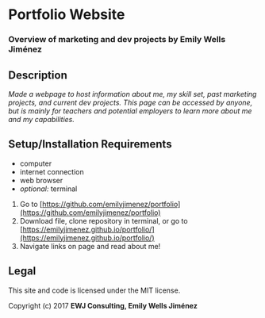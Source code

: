# Portfolio Website

### Overview of marketing and dev projects by Emily Wells Jiménez

## Description

_Made a webpage to host information about me, my skill set, past marketing projects, and current dev projects. This page can be accessed by anyone, but is mainly for teachers and potential employers to learn more about me and my capabilities._

## Setup/Installation Requirements

* computer
* internet connection
* web browser
* _optional:_ terminal

1. Go to [https://github.com/emilyjimenez/portfolio](https://github.com/emilyjimenez/portfolio)
2. Download file, clone repository in terminal, or go to [https://emilyjimenez.github.io/portfolio/](https://emilyjimenez.github.io/portfolio/)
3. Navigate links on page and read about me!

## Legal

This site and code is licensed under the MIT license.

Copyright (c) 2017 **EWJ Consulting, Emily Wells Jiménez**
